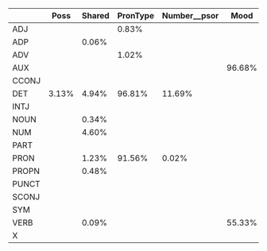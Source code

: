  |  | Poss | Shared | PronType | Number__psor | Mood | Definite | Person | AttachTo | Tense | Gender | Person__psor | Number | VerbForm | Reported | Polarity | Typo | __MISC__Rel | ExtPos | Reflex | Subject
|---|---|---|---|---|---|---|---|---|---|---|---|---|---|---|---|---|---|---|---|---|
 | ADJ  |  |  | 0.83% |  |  |  |  |  | 0.17% | 71.65% |  | 78.60% | 0.17% | 0.33% |  |  |  | 0.25% |  | 
 | ADP  |  | 0.06% |  |  |  |  |  | 0.03% |  |  |  |  |  | 0.06% |  |  | 0.03% | 4.69% |  | 
 | ADV  |  |  | 1.02% |  |  |  |  | 0.08% |  | 0.93% |  | 1.07% |  | 0.45% | 4.78% |  | 0.08% | 14.02% |  | 
 | AUX  |  |  |  |  | 96.68% |  | 96.54% |  | 98.34% | 1.76% |  | 98.39% | 100.00% | 2.18% |  |  |  | 0.05% |  | 1.61%
 | CCONJ  |  |  |  |  |  |  |  |  |  |  |  |  |  |  |  |  |  | 0.78% |  | 
 | DET  | 3.13% | 4.94% | 96.81% | 11.69% |  | 80.21% | 3.16% |  |  | 66.65% | 11.69% | 98.91% |  |  |  |  |  |  |  | 
 | INTJ  |  |  |  |  |  |  |  | 0.09% |  |  |  |  |  | 0.35% |  |  | 0.09% | 0.13% |  | 
 | NOUN  |  | 0.34% |  |  |  |  |  |  |  | 96.97% |  | 98.01% |  | 0.14% |  |  |  | 3.98% |  | 
 | NUM  |  | 4.60% |  |  |  |  |  |  |  | 2.51% |  | 76.99% |  |  |  |  |  |  |  | 
 | PART  |  |  |  |  |  |  |  |  |  |  |  |  |  |  |  |  |  |  |  | 
 | PRON  |  | 1.23% | 91.56% | 0.02% |  |  | 86.76% |  |  | 48.40% | 0.02% | 80.40% |  | 0.05% |  |  |  |  | 2.10% | 
 | PROPN  |  | 0.48% |  |  |  |  |  |  |  | 3.82% |  | 4.06% |  |  |  |  |  |  |  | 
 | PUNCT  |  |  |  |  |  |  |  |  |  |  |  |  |  |  |  | 0.01% |  |  |  | 
 | SCONJ  |  |  |  |  |  |  |  | 0.11% |  |  |  |  |  | 0.11% |  |  | 0.11% | 3.48% |  | 
 | SYM  |  |  |  |  |  |  |  |  |  |  |  |  |  |  |  |  |  |  |  | 
 | VERB  |  | 0.09% |  |  | 55.33% |  | 55.45% | 0.05% | 80.76% | 26.15% |  | 79.99% | 97.98% | 1.91% |  |  | 0.05% | 2.14% |  | 17.10%
 | X  |  |  |  |  |  |  | 3.17% |  | 3.17% | 7.94% |  | 11.11% | 3.17% |  |  |  |  | 96.03% |  | 
